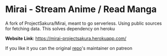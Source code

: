 # Mirai - Stream Anime / Read Manga

A fork of ProjectSakura/Mirai, meant to go serverless.
Using public sources for fetching data. This solves dependency on heroku

**Website Link**: https://mirai-projectsakura.herokuapp.com/

If you like it you can the original [repo](https://github.com/ProjectSakura/Mirai)'s maintainer on patreon

